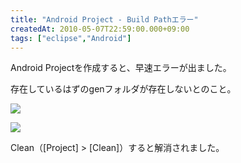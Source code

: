```yaml
---
title: "Android Project - Build Pathエラー"
createdAt: 2010-05-07T22:59:00.000+09:00
tags: ["eclipse","Android"]
---
```

Android Projectを作成すると、早速エラーが出ました。

存在しているはずのgenフォルダが存在しないとのこと。
<!--more-->
[![](http://1.bp.blogspot.com/_rtlYXd55yO0/S-QcVz-r_0I/AAAAAAAAFJk/Ox9URtpLfBo/s320/WS000006.BMP)](http://1.bp.blogspot.com/_rtlYXd55yO0/S-QcVz-r_0I/AAAAAAAAFJk/Ox9URtpLfBo/s1600/WS000006.BMP)

[![](http://1.bp.blogspot.com/_rtlYXd55yO0/S-QcZGoSqHI/AAAAAAAAFJs/RyEUGicigDc/s320/WS000007.BMP)](http://1.bp.blogspot.com/_rtlYXd55yO0/S-QcZGoSqHI/AAAAAAAAFJs/RyEUGicigDc/s1600/WS000007.BMP)

Clean（[Project] > [Clean]）すると解消されました。
